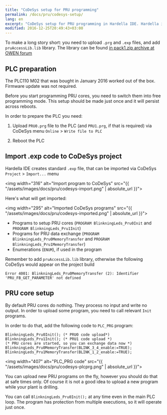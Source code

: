 ```yaml
---
title: "CoDeSys setup for PRU programming"
permalink: /docs/pru/codesys-setup/
lang: en
excerpt: "CoDeSys setup for PRU programming in Hardella IDE. Hardella is a capable IDE for PLC programming in 61131 languages (ST, etc)"
modified: 2016-12-25T20:49:43+03:00
---
```


To make a long story short: you need to upload `.prg` and `.exp` files, and add `pruAccessLib.lib` library.
The library can be found [in pack1.zip archive at OWEN forum](http://www.owen.ru/forum/showthread.php?t=22169&highlight=owenlogicrt)

## PLC preparation

The PLC110 M02 that was bought in January 2016 worked out of the box. Firmware update was not required.

Before you start programming PRU cores, you need to switch them into free programming mode. This setup should be made just once and it will persist across reboots.

In order to prepare the PLC you need:
 1. Upload `PRU0.prg` file to the PLC (and `PRU1.prg`, if that is required) via CoDeSys menu `Online` > `Write file to PLC`
 
 1. Reboot the PLC

## Import .exp code to CoDeSys project

Hardella IDE creates standard `.exp` file, that can be imported via CoDeSys `Project` > `Import...` menu

<img width="316" alt="Import program to CoDeSys" src="{{ "/assets/images/docs/pru/codesys-import.png" | absolute_url }}">

Here's what will get imported:

<img width="295" alt="Imported CoDeSys programs" src="{{ "/assets/images/docs/pru/codesys-imported.png" | absolute_url }}">

  - Programs to setup PRU cores (`PROGRAM BlinkningLeds_Pru0Init` and `PROGRAM BlinkningLeds_Pru1Init`)
  - Programs for PRU data exchange (`PROGRAM  BlinkningLeds_Pru0MemoryTransfer` and `PROGRAM  BlinkningLeds_Pru1MemoryTransfer`)
  - Enumerations (`ENUM`), if used in the program

Remember to add `pruAccessLib.lib` library, otherwise the following CoDeSys would appear on the project build

    Error 4001: BlinkningLeds_Pru0MemoryTransfer (2): Identifier 'PRU_FB_GET_PARAMETER' not defined

## PRU core setup

By default PRU cores do nothing. They process no input and write no output. In order to upload some program, you need to call relevant `Init` programs.

In order to do that, add the following code to `PLC_PRG` program:

    BlinkningLeds_Pru0Init(); (* PRU0 code upload*)
    BlinkningLeds_Pru1Init(); (* PRU1 code upload *)
    (* PRU cores are started, so you can exchange data now *)
    BlinkningLeds_Pru0MemoryTransfer(BLINK_3_4_enable:=TRUE);
    BlinkningLeds_Pru1MemoryTransfer(BLINK_1_2_enable:=TRUE);

<img width="407" alt="PLC_PRG code" src="{{ "/assets/images/docs/pru/codesys-plcprg.png" | absolute_url }}">

You can upload new PRU programs on the fly, however you should do that at safe times only. Of course it is not a good idea to upload a new program while your plant is drilling.

You can call `BlinkningLeds_Pru0Init();` at any time even in the main PLC loop. The program has protection from multiple executions, so it will operate just once.
